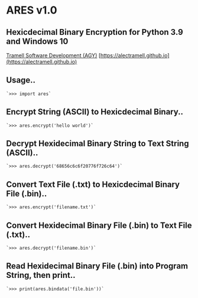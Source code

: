 # ARES v1.0
## Hexicdecimal Binary Encryption for Python 3.9 and Windows 10
[Tramell Software Development (AGY)](https://alectramell.github.io)
[https://alectramell.github.io](https://alectramell.github.io)


## Usage..

	`>>> import ares`

## Encrypt String (ASCII) to Hexicdecimal Binary..

	`>>> ares.encrypt('hello world')`

## Decrypt Hexidecimal Binary String to Text String (ASCII)..

	`>>> ares.decrypt('68656c6c6f20776f726c64')`

## Convert Text File (.txt) to Hexicdecimal Binary File (.bin)..

	`>>> ares.encrypt('filename.txt')`

## Convert Hexidecimal Binary File (.bin) to Text File (.txt)..

	`>>> ares.decrypt('filename.bin')`

## Read Hexidecimal Binary File (.bin) into Program String, then print..

	`>>> print(ares.bindata('file.bin'))`

